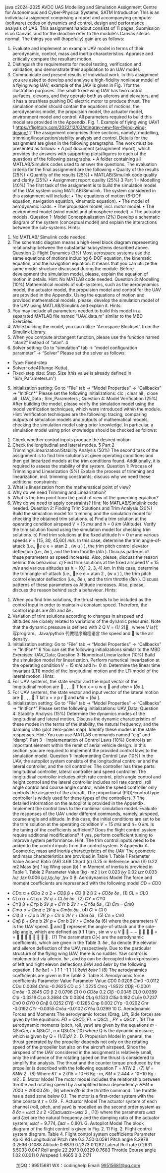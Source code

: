 java c2024-2025 AVDC UAS Modelling and Simulation Assignment
Centre for Autonomous and Cyber-Physical Systems, SATM
Introduction
This is an individual assignment comprising a report and accompanying computer (software)
codes on dynamics and control, design and performance analysis of UAS. This assignment
handout consists of 11 pages. Submission is on Canvas, and for the deadline refer to the
module's Canvas site as normal.
The things you will (hopefully) gain are as follows:
1. Evaluate and implement an example UAV model in terms of their aerodynamic, control,
mass and inertia characteristics. Appraise and critically compare the resultant motion.
2. Distinguish the requirements for model testing, verification and validation, and
demonstrate their application to an UAV model.
3. Communicate and present results of individual work.
In this assignment you are asked to develop and analyse a high-fidelity nonlinear model of a
flying wing UAV; example of the UAV is given in Fig. 1 for the illustration purposes. The
small fixed-wing UAV has two control surfaces, elevons, and they operate both as ailerons and
elevators, and it has a brushless pushing DC electric motor to produce thrust.
The simulation model should contain the equations of motions, the aerodynamics model, the
propulsion model, the actuator model, environment model and control. All parameters required
to build this model are provided in the Appendix.
Fig. 1. Example of flying wing UAV1
1 https://flightory.com/2022/12/03/stingray-new-fpv-flying-wing-design/
2
The assignment comprises three sections, namely, modelling, trimming/linearization/stability
analysis and control. Details for the assignment are given in the following paragraphs.
The work must be presented as follows:
• A pdf document (assignment report), which provides the answers with supporting
plots/figures to each of the questions of the following paragraphs.
• A folder containing all MATLAB/Simulink codes used to answer the questions.
The evaluation criteria for the final assignment are the following
• Quality of the results (25%)
• Quantity of the results (25%)
• MATLAB/Simulink code quality and clarity (25%)
• Assignment report quality (25%)
3
Part 1 - Modelling (40%)
The first task of the assignment is to build the simulation model of the UAV system using
MATLAB/Simulink. The system considered in this assignment will include:
• The equations of motion (6-DOF equation, navigation equation, kinematic equation).
• The model of aerodynamic loads.
• The propulsion model, incl. motor model.
• The environment model (wind model and atmosphere model).
• The actuator models.
Question 1: Model Conceptualization (2%)
Develop a schematic diagram of the system (conceptual model) and explain the interactions
between the sub-systems.
Hints:
1) No MATLAB/ Simulink code needed.
2) The schematic diagram means a high-level block diagram representing relationship between
the substantial subsystems described above.
Question 2: Flight Dynamics (3%)
Most aerospace systems use the same equations of motions including 6-DOF equation, the
kinematic equation, and the navigation equation. It means that you can utilize the same model
structure discussed during the module. Before development the simulation model, please,
explain the equation of motion in details.
Hint:
No MATLAB code needed.
Question 3: Modelling (10%)
Mathematical models of sub-systems, such as the aerodynamics model, the actuator model, the
propulsion model and control for the UAV are provided in the Appendix. Using the equations
of motion and provided mathematical models, please, develop the simulation model of the
UAV using MATLAB/Simulink and explain it.
Hints:
1) You may include all parameters needed to build this model in a separated MATLAB file
named “UAV_data.m” similar to the MBD Exercises.
2) While building the model, you can utilize “Aerospace Blockset” from the Simulink Library.
3) When you compute arctangent function, please use the function named “atan2” instead of
“atan”.
4
4) Solver setting: Go to “simulation” tab -> “model configuration parameter” -> “Solver”
 Please set the solver as follows:
 - Type: Fixed-step
 - Solver: ode4(Runge-Kutta),
 - Fixed-step size: Step_Size (this value is already defined in “Sim_Parameters.m”)
5) Initialization setting: Go to “File” tab -> “Model Properties” -> “Callbacks” -> “InitFcn*”
 Please set the following initializations:
clc ;
clear all ;
close all ;
UAV_Data ;
Sim_Parameters ;
Question 4: Model Verification (25%)
After building the model, please verify the simulation model using the model verification
techniques, which were introduced within the module.
Hint:
Verification techniques are the following: tracing, comparing outputs of simulation models
and outputs of mathematical models, checking the simulation model using prior knowledge.
In particular, a simulation model using prior knowledge should be checked as follows:
1. Check whether control inputs produce the desired motion
2. Check the longitudinal and lateral modes.
5
Part 2 - Trimming/Linearization/Stability Analysis (50%)
The second task of the assignment is to find trim solutions at given operating conditions and
then get linearized models at the trim conditions found. Additionally, it is required to assess
the stability of the system.
Question 1: Process of Trimming and Linearization (5%)
Explain the process of trimming and linearization, incl. trimming constraints; discuss why we
need these additional constraints:
1. What is linearization from the mathematical point of view?
2. Why do we need Trimming and Linearization?
3. What is the trim point from the point of view of the governing equation?
4. Why do we need to apply constraints?
Hint:
No MATLAB/Simulink code needed.
Question 2: Finding Trim Solutions and Trim Analysis (20%)
Build the simulation model for trimming and the simulation model for checking the obtained
trim solutions.
a) Find a trim solution at the operating condition airspeed 𝑉 = 15 𝑚/𝑠 and h = 0 𝑘𝑚
(Altitude). Verify the trim solution found using the simulation model for checking trim
solutions.
b) Find trim solutions at the fixed altitude h = 0 𝑚 and various speeds 𝑉 = [15,
30, 45,60] 𝑚/𝑠. In this case, determine the trim angle-of-attack (i.e.,
e e e
= atan 2 , (w u )
), the
trim pitch control elevator deflection (i.e., 𝛿𝑒
), and the trim throttle (𝛿𝑡ℎ
). Discuss patterns of
these parameters as speed increases. Also, please, discuss the reason behind this behaviour.
c) Find trim solutions at the fixed airspeed 𝑉 = 15 𝑚/𝑠 and various altitudes as h =
[0,1, 2, 3, 4] 𝑘𝑚. In this case, determine the trim angle-of-attack (i.e.,
e e e
= atan 2 , (w u )
), the
trim pitch control elevator deflection (i.e., 𝛿𝑒
), and the trim throttle (𝛿𝑡ℎ
). Discuss patterns of
these parameters as Altitude increases. Also, please, discuss the reason behind such a behaviour.
Hints:
1) When you find trim solutions, the thrust needs to be included as the control input in order to
maintain a constant speed. Therefore, the control inputs are 𝛿𝑡ℎ
and 𝛿𝑒
.
2) Variation of trim solutions according to changes in airspeed and altitudes are closely related
to variations of the dynamic pressures. Note that the dynamic pressure is defined with
2 Q V = (1/ 2)
, where
V
is代 写program、Java/python
代做程序编程语言 the speed and

is the air density.
3) Initialization setting: Go to “File” tab -> “Model Properties” -> “Callbacks” -> “InitFcn*”
6
 You can set the following initializations similar to the MBD Exercises:
UAV_Data;
Question 3: Numerical Linearization (10%)
Build the simulation model for linearization. Perform numerical linearization at the operating
condition 𝑉 = 15 𝑚/𝑠 and h= 0 𝑚. Determine the linear time invariant (LTI) model of the
longitudinal motion and the LTI model of the lateral motion.
Hints:
1) For UAV systems, the state vector and the input vector of the longitudinal motion are
 , , , 
T
lon x = u w q 
and 𝑢𝑙𝑜𝑛 = [𝛿𝑒
].
2) For UAV systems, the state vector and input vector of the lateral motion are
 , , , 
T
lat x = v p r 
and 𝒖𝑙𝑎𝑡 = [δ𝑎
].
3) Initialization setting: Go to “File” tab -> “Model Properties” -> “Callbacks” -> “InitFcn*”
Please set the following initializations:
UAV_Data;
Question 4: Stability Analysis (15%)
Determine the dynamics modes of the longitudinal and lateral motion. Discuss the dynamic
characteristics of these modes in the terms of the stability, the natural frequency, and the
damping ratio (plot zero-poles map). Identify these modes in the state responses.
Hint:
You can use MATLAB commands named “eig” and “damp”.
Part 3 - Implementation of Control Laws (10%)
Control is an important element within the remit of aerial vehicle design. In this section, you
are required to implement the provided control laws to the simulation model.
Question 1: Implementing Control Law (10%)
In the UAV, the autopilot system consists of the longitudinal controller and the lateral
controller, and the roll controller. The controller has three parts: longitudinal controller, lateral
controller and speed controller. The longitudinal controller includes pitch rate control, pitch
angle control and height control and the lateral controller includes roll rate control, roll angle
control and course angle control, while the speed controller only controls the airspeed of the
aircraft. The proportional (PID)-control type controller is widely used for these types of the
controllers.
7
The detailed information on the autopilot is provided in the Appendix. Implement the control
laws to the nonlinear simulation model. Evaluate the responses of the UAV under different
commands, namely, airspeed, course angle and altitude. In this case, the initial conditions are
set to be the trim solution at the operating condition 𝑉 = 15 𝑚/𝑠 and h= 0 𝑘𝑚. Is the tuning
of the coefficients sufficient? Does the flight control system require additional modifications?
If yes, perform coefficient tuning to improve system performance.
Hint:
The trim control inputs need to be added to the control inputs from the control system.
8
Appendix
A. Geometric, mass and inertia characteristics of the UAV
The geometric and mass characteristics are provided in Table 1.
Table 1
Parameter Value
Aspect Ratio (AR) 3.68
Chord (c) 0.25 m
Reference area (S) 0.22 m2
Mass (m) 1 kg
Wing span (b) 1 m
Moment of inertia is provided in Table 1.
Table 2
Parameter Value [kg ∙ m2
]
𝐼𝑥𝑥 0.023
𝐼𝑦𝑦 0.02
𝐼𝑧𝑧 0.033
𝐼𝑥𝑧 ,𝐼𝑧𝑥 0.006
𝐼𝑦𝑧,𝐼𝑧𝑦,𝐼𝑥𝑦 ,𝐼𝑦𝑥 0
B. Aerodynamics Model
The force and moment coefficients are represented with the following model
𝐶D = 𝐶D0
+ 𝐶Dα
α + 𝐶Dα
2
α
2 + 𝐶Dβ
β + 𝐶D
β
2
β
2 + 𝐶Dδ𝑒
δ𝑒
, (1)
𝐶L = 𝐶L0
+ 𝐶Lα
α + 𝐶Lq
c
2𝑉
𝑞 + 𝐶Lδ𝑒
δ𝑒
, (2)
𝐶Y = 𝐶Y0
+ 𝐶Yβ
β + 𝐶Yp
b
2𝑉
𝑝 + 𝐶Yr
b
2𝑉
𝑟 + 𝐶Yδ𝑎
δ𝑎
, (3)
𝐶m = 𝐶m0
+ 𝐶mα
α + 𝐶mq
c
2𝑉
𝑞 + 𝐶mδ𝑒
δ𝑒
, (4)
𝐶l = 𝐶l
0
+ 𝐶lβ
β + 𝐶lp
b
2𝑉
𝑝 + 𝐶lr
b
2𝑉
𝑟 + 𝐶lδ𝑎
δ𝑎
, (5)
𝐶n = 𝐶n0
+ 𝐶nβ
β + 𝐶np
b
2𝑉
𝑝 + 𝐶nr
b
2𝑉
𝑟 + 𝐶nδ𝑎
δ𝑎
(6)
where the parameters
V
is the UAV speed. 
and

represent the angle-of-attack and the
side-slip angle, which are defined as
9
1 1 tan , sin w v
u V
 
− −    
= =        
. (7)
The parameters 𝐶(∗)
are the aerodynamic coefficients, which are given in the Table 3. δ𝑒
, δ𝑎
denote the elevator and aileron deflection of the UAV, respectively. Due to the particular
structure of the flying wing UAV, there is no rudder. Yaw control is implemented via aileron.
δ𝑒
, and δ𝑎
can be decoupled into expressions of left and right elevon deflections δ𝑒𝑙𝑣𝑙
and
δ𝑒𝑙𝑣𝑟
by the following equation.
[
δ𝑒
δ𝑎
] = [
1 1
−1 1
] [
δ𝑒𝑙𝑣𝑙
δ𝑒𝑙𝑣𝑟
] (8)
The aerodynamics coefficients are given in the Table 3.
Table 3. Aerodynamic force coefficients
Parameter Value Parameter Value
𝐶D0
0.0208 𝐶m0
-0.0112
𝐶Dα
0.0084 𝐶mα
-0.2625
𝐶D
α
2
1.3225 𝐶mq
-1.8522
𝐶Dβ
-0.0001 𝐶mδ𝑒
-0.2845
𝐶D
β
2
0.0796 𝐶l
0
0
𝐶Dδ𝑒
0.2 𝐶lβ
-0.0345
𝐶L0
0.0389 𝐶lp
-0.3318
𝐶Lα
3.2684 𝐶lr
0.0304
𝐶Lq
6.1523 𝐶lδ𝑎
0.182
𝐶Lδ𝑒
0.7237 𝐶n0
0
𝐶Y0
0 𝐶nβ
0.0252
𝐶Yβ
-0.1285 𝐶np
0.002
𝐶Yp
-0.0292 𝐶nr
-0.0192
𝐶Yr
-0.0355 𝐶nδ𝑎
-0.0102
𝐶Yδ𝑎
0.0299
10
C. Aerodynamic Forces and Moments
The aerodynamic forces (Drag, Lift, Side force) are given by the equations:
𝐹𝐷 = QS𝐶D, 𝐹𝐿 = QS𝐶L
, 𝐹𝑌 = QS𝐶𝑌
. (9)
The aerodynamic moments (pitch, roll, yaw) are given by the equations
𝑚 = QSc𝐶𝑚, 𝑙 = QSb𝐶𝑙
, 𝑛 = QSb𝐶𝑛
(10)
where Q is the dynamic pressure, which is given by Q = (1/2)𝜌𝑉
2
.
D. Propulsion Model
In general, the thrust generated by the propeller depends not only on the rotating speed of the
propeller but also on the aircraft airspeed. Since the airspeed of the UAV considered in the
assignment is relatively small, only the influence of the rotating speed on the thrust is
considered to simplify the analysis. The thrust and the counter torque produced by the propeller
is described with the following equation
𝑇 = 𝐾𝑇𝑁
2
, (7)
𝑀 = 𝐾𝑀𝑁
2
. (8)
Where 𝐾𝑇 = 2.015 × 10−6 Kg · m, 𝐾𝑀 = 2.444 × 10−10 Kg · m2
.
E. Motor Model
The motor model includes the relationship between throttle and rotating speed by a simplified
linear dependency:
𝑅𝑃𝑀 = 7000 + 20000 𝛿𝑡ℎ
, (9)
where 𝛿𝑡ℎ
is the throttle command. The throttle has a dead zone below 0.1.
The motor is a first-order system with the time constant 𝜏 = 0.19 .
F. Actuator Model
The actuator system of each channel (roll, pitch, and yaw) is modelled as the second order
system as
𝛿
𝛿𝑐
=
𝜔𝑎𝑐𝑡
2
𝑠
2 +2𝜁𝑎𝑐𝑡𝜔𝑎𝑐𝑡𝑠+𝜔𝑎𝑐𝑡
2
, (10)
where the parameters 𝜔𝑎𝑐𝑡 and 𝜁𝑎𝑐𝑡 are the natural frequency and the damping ratio of the
actuator system; 𝜔𝑎𝑐𝑡 = 9.774, 𝜁𝑎𝑐𝑡 = 0.801.
G. Autopilot Model
The block diagram of the flight control is given in Fig. 2.
11
Fig. 2. Flight control system diagram.
Table 4. Flight control system coefficients
Parameter Kp Ki Kd
Longitudinal Pitch rate 0.3 7.50 0.0591
Pitch angle 8.2978 0.2536 0.1088
Altitude 0.6879 0.2373 0.1282
Lateral Roll rate 0.2631 5.5033 0.047
Roll angle 22.2973 0.0329 0.7683
Throttle Course angle 1.02 0.0011 0
Airspeed 1.4665 0 0.2171

         
加QQ：99515681  WX：codinghelp  Email: 99515681@qq.com
